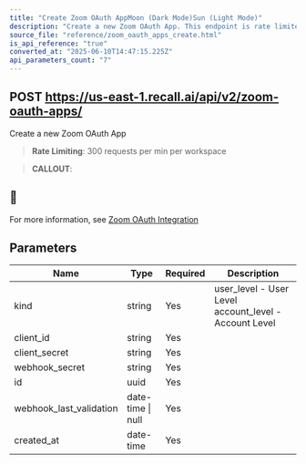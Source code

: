 ```yaml
---
title: "Create Zoom OAuth AppMoon (Dark Mode)Sun (Light Mode)"
description: "Create a new Zoom OAuth App. This endpoint is rate limited to: 300 requests per min per workspace"
source_file: "reference/zoom_oauth_apps_create.html"
is_api_reference: "true"
converted_at: "2025-06-10T14:47:15.225Z"
api_parameters_count: "7"
---
```

## POST https://us-east-1.recall.ai/api/v2/zoom-oauth-apps/

Create a new Zoom OAuth App

> **Rate Limiting**: 300 requests per min per workspace

> **CALLOUT**:

## 📘

For more information, see [Zoom OAuth Integration](/docs/zoom-oauth-integration.md)
## Parameters

| Name | Type | Required | Description |
| --- | --- | --- | --- |
| kind | string | Yes | user_level - User Level account_level - Account Level |
| client_id | string | Yes |  |
| client_secret | string | Yes |  |
| webhook_secret | string | Yes |  |
| id | uuid | Yes |  |
| webhook_last_validation | date-time \| null | Yes |  |
| created_at | date-time | Yes |  |
